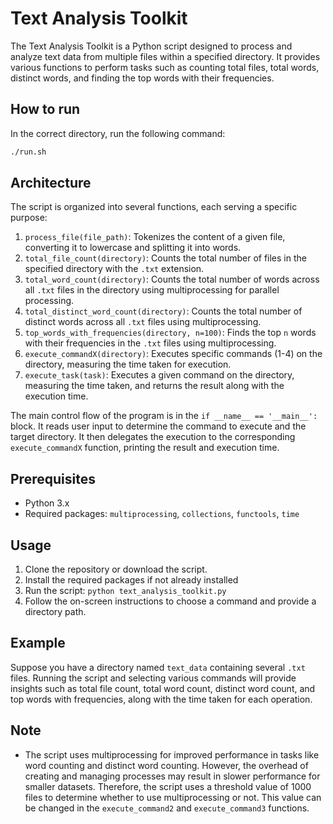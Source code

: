 # Text Analysis Toolkit

The Text Analysis Toolkit is a Python script designed to process and analyze text data from multiple files within a specified directory. It provides various functions to perform tasks such as counting total files, total words, distinct words, and finding the top words with their frequencies.

## How to run

In the correct directory, run the following command:

```bash 
./run.sh
```

## Architecture

The script is organized into several functions, each serving a specific purpose:

1. `process_file(file_path)`: Tokenizes the content of a given file, converting it to lowercase and splitting it into words.
2. `total_file_count(directory)`: Counts the total number of files in the specified directory with the `.txt` extension.
3. `total_word_count(directory)`: Counts the total number of words across all `.txt` files in the directory using multiprocessing for parallel processing.
4. `total_distinct_word_count(directory)`: Counts the total number of distinct words across all `.txt` files using multiprocessing.
5. `top_words_with_frequencies(directory, n=100)`: Finds the top `n` words with their frequencies in the `.txt` files using multiprocessing.
6. `execute_commandX(directory)`: Executes specific commands (1-4) on the directory, measuring the time taken for execution.
7. `execute_task(task)`: Executes a given command on the directory, measuring the time taken, and returns the result along with the execution time.

The main control flow of the program is in the `if __name__ == '__main__':` block. It reads user input to determine the command to execute and the target directory. It then delegates the execution to the corresponding `execute_commandX` function, printing the result and execution time.

## Prerequisites

- Python 3.x
- Required packages: `multiprocessing`, `collections`, `functools`, `time`

## Usage

1. Clone the repository or download the script.
2. Install the required packages if not already installed
3. Run the script: `python text_analysis_toolkit.py`
4. Follow the on-screen instructions to choose a command and provide a directory path.

## Example

Suppose you have a directory named `text_data` containing several `.txt` files. Running the script and selecting various commands will provide insights such as total file count, total word count, distinct word count, and top words with frequencies, along with the time taken for each operation.

## Note

- The script uses multiprocessing for improved performance in tasks like word counting and distinct word counting. However, the overhead of creating and managing processes may result in slower performance for smaller datasets. Therefore, the script uses a threshold value of 1000 files to determine whether to use multiprocessing or not. This value can be changed in the `execute_command2` and `execute_command3` functions.


